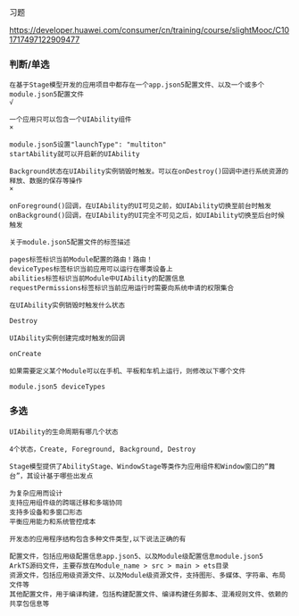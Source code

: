 习题

https://developer.huawei.com/consumer/cn/training/course/slightMooc/C101717497122909477



### 判断/单选

```
在基于Stage模型开发的应用项目中都存在一个app.json5配置文件、以及一个或多个module.json5配置文件
√
```



```
一个应用只可以包含一个UIAbility组件
×

module.json5设置"launchType": "multiton"
startAbility就可以开启新的UIAbility
```



```
Background状态在UIAbility实例销毁时触发。可以在onDestroy()回调中进行系统资源的释放、数据的保存等操作
×

onForeground()回调，在UIAbility的UI可见之前，如UIAbility切换至前台时触发
onBackground()回调，在UIAbility的UI完全不可见之后，如UIAbility切换至后台时候触发
```



```
关于module.json5配置文件的标签描述

pages标签标识当前Module配置的路由！路由！
deviceTypes标签标识当前应用可以运行在哪类设备上
abilities标签标识当前Module中UIAbility的配置信息
requestPermissions标签标识当前应用运行时需要向系统申请的权限集合
```



```
在UIAbility实例销毁时触发什么状态

Destroy
```



```
UIAbility实例创建完成时触发的回调

onCreate
```



```
如果需要定义某个Module可以在手机、平板和车机上运行，则修改以下哪个文件

module.json5 deviceTypes
```



### 多选

```
UIAbility的生命周期有哪几个状态

4个状态，Create, Foreground, Background, Destroy
```



```
Stage模型提供了AbilityStage、WindowStage等类作为应用组件和Window窗口的“舞台”，其设计基于哪些出发点

为复杂应用而设计
支持应用组件级的跨端迁移和多端协同
支持多设备和多窗口形态
平衡应用能力和系统管控成本
```



```
开发态的应用程序结构包含多种文件类型,以下说法正确的有

配置文件，包括应用级配置信息app.json5、以及Module级配置信息module.json5
ArkTS源码文件，主要存放在Module_name > src > main > ets目录
资源文件，包括应用级资源文件、以及Module级资源文件，支持图形、多媒体、字符串、布局文件等
其他配置文件，用于编译构建，包括构建配置文件、编译构建任务脚本、混淆规则文件、依赖的共享包信息等
```

